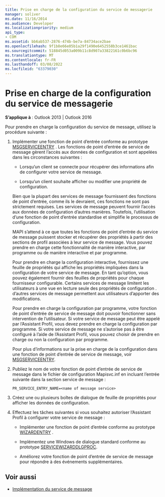 ```yaml
---
title: Prise en charge de la configuration du service de messagerie
manager: soliver
ms.date: 11/16/2014
ms.audience: Developer
ms.localizationpriority: medium
api_type:
- COM
ms.assetid: bb6ab537-2876-474b-be7a-84734ace2bae
ms.openlocfilehash: 9f1b8e66e05b1a29f1490e6452558b3ce1461bac
ms.sourcegitcommit: 518845d053a009b11c8d907a33822161c0b6bc96
ms.translationtype: MT
ms.contentlocale: fr-FR
ms.lasthandoff: 03/08/2022
ms.locfileid: "63379030"
---
```

# <a name="supporting-message-service-configuration"></a>Prise en charge de la configuration du service de messagerie
  
**S’applique à** : Outlook 2013 | Outlook 2016 
  
Pour prendre en charge la configuration du service de message, utilisez la procédure suivante :
  
1. Implémenter une fonction de point d’entrée conforme au prototype [MSGSERVICEENTRY](msgserviceentry.md) . Les fonctions de point d’entrée de service de message gèrent l’accès aux données de configuration et sont appelées dans les circonstances suivantes : 
    
   - Lorsqu’un client se connecte pour récupérer des informations afin de configurer votre service de message.
    
   - Lorsqu’un client souhaite afficher ou modifier une propriété de configuration. 
    
   Bien que la plupart des services de message fournissent des fonctions de point d’entrée, comme ils le devraient, ces fonctions ne sont pas strictement requises. Les services de message peuvent fournir l’accès aux données de configuration d’autres manières. Toutefois, l’utilisation d’une fonction de point d’entrée standardise et simplifie le processus de configuration.
    
   MAPI s’attend à ce que toutes les fonctions de point d’entrée du service de message puissent stocker et récupérer des propriétés à partir des sections de profil associées à leur service de message. Vous pouvez prendre en charge cette fonctionnalité de manière interactive, par programme ou de manière interactive et par programme.
    
   Pour prendre en charge la configuration interactive, fournissez une feuille de propriétés qui affiche les propriétés impliquées dans la configuration de votre service de message. En tant qu’option, vous pouvez également fournir des feuilles de propriétés pour chaque fournisseur configurable. Certains services de message limitent les utilisateurs à une vue en lecture seule des propriétés de configuration . d’autres services de message permettent aux utilisateurs d’apporter des modifications.
    
   Pour prendre en charge la configuration par programme, votre fonction de point d’entrée de service de message doit pouvoir fonctionner sans intervention de l’utilisateur. Si votre service de message peut être appelé par l’Assistant Profil, vous devez prendre en charge la configuration par programme. Si votre service de message ne s’autorise pas à être configuré à l’aide de l’Assistant Profil, vous pouvez choisir de prendre en charge ou non la configuration par programme.
    
   Pour plus d’informations sur la prise en charge de la configuration dans une fonction de point d’entrée de service de message, voir [MSGSERVICEENTRY](msgserviceentry.md).
    
2. Publiez le nom de votre fonction de point d’entrée de service de message dans le fichier de configuration Mapisvc.inf en incluant l’entrée suivante dans la section service de message :
    
   `PR_SERVICE_ENTRY_NAME=<name of message service>`
    
3. Créez une ou plusieurs boîtes de dialogue de feuille de propriétés pour afficher les données de configuration.
    
4. Effectuez les tâches suivantes si vous souhaitez autoriser l’Assistant Profil à configurer votre service de message :
    
   - Implémenter une fonction de point d’entrée conforme au prototype [WIZARDENTRY](wizardentry.md) . 
    
   - Implémentez une Windows de dialogue standard conforme au prototype [SERVICEWIZARDDLGPROC](servicewizarddlgproc.md). 
    
   - Améliorez votre fonction de point d’entrée de service de message pour répondre à des événements supplémentaires.
    
## <a name="see-also"></a>Voir aussi

- [Implémentation du service de message](message-service-implementation.md)

